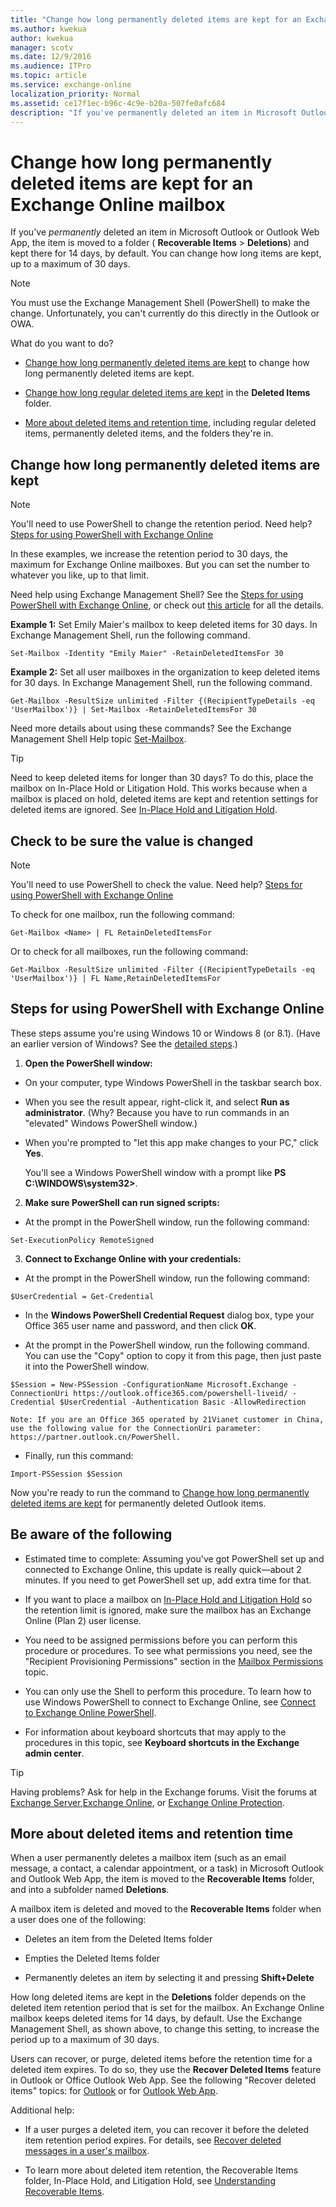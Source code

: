 ```yaml
---
title: "Change how long permanently deleted items are kept for an Exchange Online mailbox"
ms.author: kwekua
author: kwekua
manager: scotv
ms.date: 12/9/2016
ms.audience: ITPro
ms.topic: article
ms.service: exchange-online
localization_priority: Normal
ms.assetid: ce17f1ec-b96c-4c9e-b20a-507fe0afc684
description: "If you've permanently deleted an item in Microsoft Outlook or Outlook Web App, the item is moved to a folder (Recoverable Items \> Deletions) and kept there for 14 days, by default. You can change how long items are kept, up to a maximum of 30 days."
---
```


# Change how long permanently deleted items are kept for an Exchange Online mailbox

If you've  *permanently*  deleted an item in Microsoft Outlook or Outlook Web App, the item is moved to a folder ( **Recoverable Items** \> **Deletions**) and kept there for 14 days, by default. You can change how long items are kept, up to a maximum of 30 days. 
  
> [!NOTE]
> You must use the Exchange Management Shell (PowerShell) to make the change. Unfortunately, you can't currently do this directly in the Outlook or OWA. 
  
What do you want to do?
  
- [Change how long permanently deleted items are kept](change-deleted-item-retention.md#BKMK_ChangeSteps) to change how long permanently deleted items are kept. 
    
- [Change how long regular deleted items are kept](../../security-and-compliance/messaging-records-management/create-a-retention-policy.md) in the **Deleted Items** folder. 
    
- [More about deleted items and retention time](change-deleted-item-retention.md#BKMK_MoreAbout), including regular deleted items, permanently deleted items, and the folders they're in.
    
## Change how long permanently deleted items are kept
<a name="BKMK_ChangeSteps"> </a>

> [!NOTE]
> You'll need to use PowerShell to change the retention period. Need help? [Steps for using PowerShell with Exchange Online](change-deleted-item-retention.md#BKMK_UsePS)
  
In these examples, we increase the retention period to 30 days, the maximum for Exchange Online mailboxes. But you can set the number to whatever you like, up to that limit. 
  
Need help using Exchange Management Shell? See the [Steps for using PowerShell with Exchange Online](change-deleted-item-retention.md#BKMK_UsePS), or check out [this article](https://go.microsoft.com/fwlink/?LinkId=816875) for all the details. 
  
 **Example 1:** Set Emily Maier's mailbox to keep deleted items for 30 days. In Exchange Management Shell, run the following command. 
  
```
Set-Mailbox -Identity "Emily Maier" -RetainDeletedItemsFor 30
```

 **Example 2:** Set all user mailboxes in the organization to keep deleted items for 30 days. In Exchange Management Shell, run the following command. 
  
```
Get-Mailbox -ResultSize unlimited -Filter {(RecipientTypeDetails -eq 'UserMailbox')} | Set-Mailbox -RetainDeletedItemsFor 30
```

Need more details about using these commands? See the Exchange Management Shell Help topic [Set-Mailbox](http://technet.microsoft.com/library/a0d413b9-d949-4df6-ba96-ac0906dedae2.aspx). 
  
> [!TIP]
> Need to keep deleted items for longer than 30 days? To do this, place the mailbox on In-Place Hold or Litigation Hold. This works because when a mailbox is placed on hold, deleted items are kept and retention settings for deleted items are ignored. See [In-Place Hold and Litigation Hold](../../security-and-compliance/in-place-and-litigation-holds.md). 
  
## Check to be sure the value is changed
<a name="BKMK_ChangeSteps"> </a>

> [!NOTE]
> You'll need to use PowerShell to check the value. Need help? [Steps for using PowerShell with Exchange Online](change-deleted-item-retention.md#BKMK_UsePS)
  
To check for one mailbox, run the following command:
  
```
Get-Mailbox <Name> | FL RetainDeletedItemsFor
```

Or to check for all mailboxes, run the following command:
  
```
Get-Mailbox -ResultSize unlimited -Filter {(RecipientTypeDetails -eq 'UserMailbox')} | FL Name,RetainDeletedItemsFor
```

## Steps for using PowerShell with Exchange Online
<a name="BKMK_UsePS"> </a>

These steps assume you're using Windows 10 or Windows 8 (or 8.1). (Have an earlier version of Windows? See the [detailed steps](https://go.microsoft.com/fwlink/?LinkId=816875).)
  
1. **Open the PowerShell window:**
    
  - On your computer, type Windows PowerShell in the taskbar search box. 
    
  - When you see the result appear, right-click it, and select **Run as administrator**. (Why? Because you have to run commands in an "elevated" Windows PowerShell window.)
    
  - When you're prompted to "let this app make changes to your PC," click **Yes**.
    
    You'll see a Windows PowerShell window with a prompt like **PS C:\WINDOWS\system32\>**.
    
2. **Make sure PowerShell can run signed scripts:**
    
  - At the prompt in the PowerShell window, run the following command:
    
  ```
  Set-ExecutionPolicy RemoteSigned
  ```

3. **Connect to Exchange Online with your credentials:**
    
  - At the prompt in the PowerShell window, run the following command: 
    
  ```
  $UserCredential = Get-Credential
  ```

  - In the **Windows PowerShell Credential Request** dialog box, type your Office 365 user name and password, and then click **OK**.
    
  - At the prompt in the PowerShell window, run the following command. You can use the "Copy" option to copy it from this page, then just paste it into the PowerShell window.
    
  ```
  $Session = New-PSSession -ConfigurationName Microsoft.Exchange -ConnectionUri https://outlook.office365.com/powershell-liveid/ -Credential $UserCredential -Authentication Basic -AllowRedirection
  ```

    Note: If you are an Office 365 operated by 21Vianet customer in China, use the following value for the ConnectionUri parameter: https://partner.outlook.cn/PowerShell.
    
  - Finally, run this command:
    
  ```
  Import-PSSession $Session
  ```

Now you're ready to run the command to [Change how long permanently deleted items are kept](change-deleted-item-retention.md#BKMK_ChangeSteps) for permanently deleted Outlook items. 
  
## Be aware of the following
<a name="BKMK_BeAware"> </a>

- Estimated time to complete: Assuming you've got PowerShell set up and connected to Exchange Online, this update is really quick—about 2 minutes. If you need to get PowerShell set up, add extra time for that.
    
- If you want to place a mailbox on [In-Place Hold and Litigation Hold](../../security-and-compliance/in-place-and-litigation-holds.md) so the retention limit is ignored, make sure the mailbox has an Exchange Online (Plan 2) user license. 
    
- You need to be assigned permissions before you can perform this procedure or procedures. To see what permissions you need, see the "Recipient Provisioning Permissions" section in the [Mailbox Permissions](http://technet.microsoft.com/library/5b690bcb-c6df-4511-90e1-08ca91f43b37.aspx) topic. 
    
- You can only use the Shell to perform this procedure. To learn how to use Windows PowerShell to connect to Exchange Online, see [Connect to Exchange Online PowerShell](https://go.microsoft.com/fwlink/p/?linkid=396554).
    
- For information about keyboard shortcuts that may apply to the procedures in this topic, see **Keyboard shortcuts in the Exchange admin center**.
    
> [!TIP]
> Having problems? Ask for help in the Exchange forums. Visit the forums at [Exchange Server](https://go.microsoft.com/fwlink/p/?linkId=60612),[Exchange Online](https://go.microsoft.com/fwlink/p/?linkId=267542), or [Exchange Online Protection](https://go.microsoft.com/fwlink/p/?linkId=285351). 
  
## More about deleted items and retention time
<a name="BKMK_MoreAbout"> </a>

When a user permanently deletes a mailbox item (such as an email message, a contact, a calendar appointment, or a task) in Microsoft Outlook and Outlook Web App, the item is moved to the **Recoverable Items** folder, and into a subfolder named **Deletions**. 
  
A mailbox item is deleted and moved to the **Recoverable Items** folder when a user does one of the following: 
  
- Deletes an item from the Deleted Items folder
    
- Empties the Deleted Items folder
    
- Permanently deletes an item by selecting it and pressing **Shift+Delete**
    
 How long deleted items are kept in the **Deletions** folder depends on the deleted item retention period that is set for the mailbox. An Exchange Online mailbox keeps deleted items for 14 days, by default. Use the Exchange Management Shell, as shown above, to change this setting, to increase the period up to a maximum of 30 days. 
  
Users can recover, or purge, deleted items before the retention time for a deleted item expires. To do so, they use the **Recover Deleted Items** feature in Outlook or Office Outlook Web App. See the following "Recover deleted items" topics: for [Outlook](https://go.microsoft.com/fwlink/p/?linkId=198206) or for [Outlook Web App](https://go.microsoft.com/fwlink/p/?LinkId=524924).
  
Additional help:
  
- If a user purges a deleted item, you can recover it before the deleted item retention period expires. For details, see [Recover deleted messages in a user's mailbox](recover-deleted-messages.md).
    
- To learn more about deleted item retention, the Recoverable Items folder, In-Place Hold, and Litigation Hold, see [Understanding Recoverable Items](http://technet.microsoft.com/library/efc48fb4-2ed8-4d05-93af-f3505fbc389d.aspx).
    

